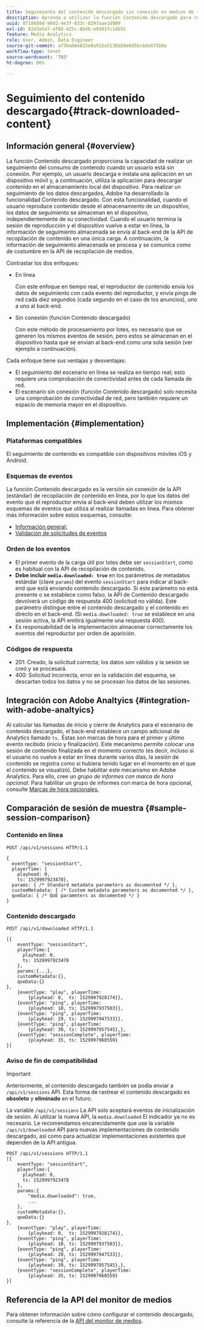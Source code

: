 ```yaml
---
title: Seguimiento del contenido descargado sin conexión en medios de transmisión de Adobe
description: Aprenda a utilizar la función Contenido descargado para realizar un seguimiento del consumo de contenido cuando un usuario está sin conexión.
uuid: 0718689d-9602-4e3f-833c-8297aae1d909
exl-id: 82d3e5d7-4f88-425c-8bdb-e9101fc1db92
feature: Media Analytics
role: User, Admin, Data Engineer
source-git-commit: a73ba98e025e0a915a5136bb9e0d5bcbde875b0a
workflow-type: tm+mt
source-wordcount: '703'
ht-degree: 86%

---
```


# Seguimiento del contenido descargado{#track-downloaded-content}

## Información general {#overview}

La función Contenido descargado proporciona la capacidad de realizar un seguimiento del consumo de contenido cuando un usuario está sin conexión. Por ejemplo, un usuario descarga e instala una aplicación en un dispositivo móvil y, a continuación, utiliza la aplicación para descargar contenido en el almacenamiento local del dispositivo. Para realizar un seguimiento de los datos descargados, Adobe ha desarrollado la funcionalidad Contenido descargado. Con esta funcionalidad, cuando el usuario reproduce contenido desde el almacenamiento de un dispositivo, los datos de seguimiento se almacenan en el dispositivo, independientemente de su conectividad. Cuando el usuario termina la sesión de reproducción y el dispositivo vuelve a estar en línea, la información de seguimiento almacenada se envía al back-end de la API de recopilación de contenido en una única carga. A continuación, la información de seguimiento almacenada se procesa y se comunica como de costumbre en la API de recopilación de medios.

Contrastar los dos enfoques:

* En línea

   Con este enfoque en tiempo real, el reproductor de contenido envía los datos de seguimiento con cada evento del reproductor, y envía pings de red cada diez segundos (cada segundo en el caso de los anuncios), uno a uno al back-end.

* Sin conexión (función Contenido descargado)

   Con este método de procesamiento por lotes, es necesario que se generen los mismos eventos de sesión, pero estos se almacenan en el dispositivo hasta que se envían al back-end como una sola sesión (ver ejemplo a continuación).

Cada enfoque tiene sus ventajas y desventajas:
* El seguimiento del escenario en línea se realiza en tiempo real; esto requiere una comprobación de conectividad antes de cada llamada de red.
* El escenario sin conexión (función Contenido descargado) solo necesita una comprobación de conectividad de red, pero también requiere un espacio de memoria mayor en el dispositivo.

## Implementación {#implementation}

### Plataformas compatibles

El seguimiento de contenido es compatible con dispositivos móviles iOS y Android.

### Esquemas de eventos

La función Contenido descargado es la versión sin conexión de la API (estándar) de recopilación de contenido en línea, por lo que los datos del evento que el reproductor envía al back-end deben utilizar los mismos esquemas de eventos que utiliza al realizar llamadas en línea. Para obtener más información sobre estos esquemas, consulte:
* [Información general;](/help/implementation/media-collection-api/mc-api-overview.md)
* [Validación de solicitudes de eventos](/help/implementation/media-collection-api/mc-api-impl/mc-api-validate-reqs.md)

### Orden de los eventos

* El primer evento de la carga útil por lotes debe ser `sessionStart`, como es habitual con la API de recopilación de contenido.
* **Debe incluir `media.downloaded: true`** en los parámetros de metadatos estándar (clave `params`) del evento `sessionStart` para indicar al back-end que está enviando contenido descargado. Si este parámetro no está presente o se establece como falso, la API de Contenido descargado devolverá un código de respuesta 400 (solicitud no válida). Este parámetro distingue entre el contenido descargado y el contenido en directo en el back-end. (Si `media.downloaded: true` se establece en una sesión activa, la API emitirá igualmente una respuesta 400).
* Es responsabilidad de la implementación almacenar correctamente los eventos del reproductor por orden de aparición.

### Códigos de respuesta

* 201: Creado, la solicitud correcta; los datos son válidos y la sesión se creó y se procesará.
* 400: Solicitud incorrecta, error en la validación del esquema, se descartan todos los datos y no se procesan los datos de las sesiones.

## Integración con Adobe Analtyics {#integration-with-adobe-analtyics}

Al calcular las llamadas de inicio y cierre de Analytics para el escenario de contenido descargado, el back-end establece un campo adicional de Analytics llamado `ts.` Estas son marcas de hora para el primer y último evento recibido (inicio y finalización). Este mecanismo permite colocar una sesión de contenido finalizada en el momento correcto (es decir, incluso si el usuario no vuelve a estar en línea durante varios días, la sesión de contenido se registra como si hubiera tenido lugar en el momento en el que el contenido se visualizó). Debe habilitar este mecanismo en Adobe Analytics. Para ello, cree un _grupo de informes con marca de hora opcional._ Para habilitar un grupo de informes con marca de hora opcional, consulte [Marcas de hora opcionales.](https://experienceleague.adobe.com/docs/analytics/admin/admin-tools/timestamp-optional.html?lang=es)

## Comparación de sesión de muestra {#sample-session-comparison}

### Contenido en línea

```
POST /api/v1/sessions HTTP/1.1

{
  eventType: "sessionStart",
  playerTime: {
    playhead: 0,  
    ts: 1529997923478},  
  params: { /* Standard metadata parameters as documented */ },  
  customMetadata: { /* Custom metadata parameters as documented */ },  
  qoeData: { /* QoE parameters as documented */ }
}
```

### Contenido descargado

```
POST /api/v1/downloaded HTTP/1.1

[{
    eventType: "sessionStart",
    playerTime:{
      playhead: 0,
      ts: 1529997923478
    },  
    params:{...},
    customMetadata:{},  
    qoeData:{}
},
    {eventType: "play", playerTime:
        {playhead: 0,  ts: 1529997928174}},
    {eventType: "ping", playerTime:
        {playhead: 10, ts: 1529997937503}},
    {eventType: "ping", playerTime:
        {playhead: 20, ts: 1529997947533}},
    {eventType: "ping", playerTime:
        {playhead: 30, ts: 1529997957545},},
    {eventType: "sessionComplete", playerTime:
        {playhead: 35, ts: 1529997960559}
}]
```

### Aviso de fin de compatibilidad

>[!IMPORTANT]
>
>Anteriormente, el contenido descargado también se podía enviar a `/api/v1/sessions` API. Esta forma de rastrear el contenido descargado es **obsoleto** y **eliminado** en el futuro.


La variable `/api/v1/sessions` La API solo aceptará eventos de inicialización de sesión.
Al utilizar la nueva API, la `media.downloaded` El indicador ya no es necesario.
Le recomendamos encarecidamente que use la variable `/api/v1/downloaded` API para nuevas implementaciones de contenido descargado, así como para actualizar implementaciones existentes que dependen de la API antigua.


```
POST /api/v1/sessions HTTP/1.1
[{
    eventType: "sessionStart",
    playerTime:{
      playhead: 0,
      ts: 1529997923478
    },
    params:{
        "media.downloaded": true,
        ...
    },
    customMetadata:{},  
    qoeData:{}
},
    {eventType: "play", playerTime:
        {playhead: 0,  ts: 1529997928174}},
    {eventType: "ping", playerTime:
        {playhead: 10, ts: 1529997937503}},
    {eventType: "ping", playerTime:
        {playhead: 20, ts: 1529997947533}},
    {eventType: "ping", playerTime:
        {playhead: 30, ts: 1529997957545},},
    {eventType: "sessionComplete", playerTime:
        {playhead: 35, ts: 1529997960559}
}]
```

## Referencia de la API del monitor de medios

Para obtener información sobre cómo configurar el contenido descargado, consulte la referencia de la [API del monitor de medios](https://aep-sdks.gitbook.io/docs/using-mobile-extensions/adobe-media-analytics/media-api-reference#media-api-reference).
